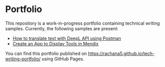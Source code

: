 # Portfolio

This repository is a work-in-progress portfolio containing technical writing samples. Currently, the following samples are present:
* [How to translate text with DeepL API using Postman](deepl-postman.md)
* [Create an App to Display Tools in Mendix](how-to-build-app.md)

You can find this portfolio published on https://rachana5.github.io/tech-writing-portfolio/ using GitHub Pages.
